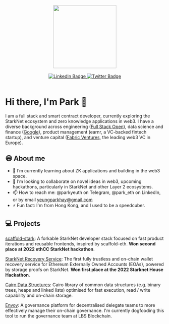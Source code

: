 <div id="header" align="center">
  <img src="https://media.giphy.com/media/3kPDmoWdBpQPNhCnUG/giphy.gif" width="200"/>
  <br><br>
  <div id="badges">
  <a href="https://www.linkedin.com/in/park-yeung/">
    <img src="https://img.shields.io/badge/LinkedIn-blue?style=for-the-badge&logo=linkedin&logoColor=white" alt="LinkedIn Badge"/>
  </a>
  <a href="https://twitter.com/park_eth">
    <img src="https://img.shields.io/badge/Twitter-9cf?style=for-the-badge&logo=twitter&logoColor=black" alt="Twitter Badge"/>
  </a>
</div>
</div>

<br>


# Hi there, I'm Park 👋

I am a full stack and smart contract developer, currently exploring the StarkNet ecosystem and zero knowledge applications in web3. I have a diverse background across engineering ([Full Stack Open](https://fullstackopen.com/en/)), data science and finance ([Google](https://github.com/google)), product management (earnr, a VC-backed fintech startup), and venture capital ([Fabric Ventures](fabric.vc), the leading web3 VC in Europe). 

## 😄 About me 

- 🌱 I’m currently learning about ZK applications and building in the web3 space.
- 👯 I’m looking to collaborate on novel ideas in web3, upcoming hackathons, particularly in StarkNet and other Layer 2 ecosystems.
- 📫 How to reach me: @parkyeuth on Telegram, @park_eth on LinkedIn, or by email [yeungparkhay@gmail.com](mailto:yeungparkhay@gmail.com)
- ⚡ Fun fact: I'm from Hong Kong, and I used to be a speedcuber.

## 💻 Projects

[scaffold-stark](https://github.com/parketh/scaffold-stark): A forkable StarkNet developer stack focused on fast product iterations and reusable frontends, inspired by scaffold-eth. **Won second place at 2022 ethCC StarkNet hackathon**.

[StarkNet Recovery Service](https://github.com/Starknet-Recovery-Service): The first fully trustless and on-chain wallet recovery service for Ethereum Externally Owned Accounts (EOAs), powered by storage proofs on StarkNet. **Won first place at the 2022 Starknet House Hackathon**.

[Cairo Data Structures](https://github.com/parketh/cairo-data-structures): Cairo library of common data structures (e.g. binary trees, heaps and linked lists) optimised for fast execution, read / write capability and on-chain storage. 

[Envoy](https://github.com/parketh/envoy): A governance platform for decentralised delegate teams to more effectively manage their on-chain governance. I'm currently dogfooding this tool to run the governance team at LBS Blockchain.
